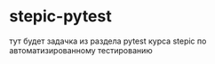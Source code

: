 # stepic-pytest
тут будет задачка из раздела pytest курса stepic по автоматизированному тестированию
